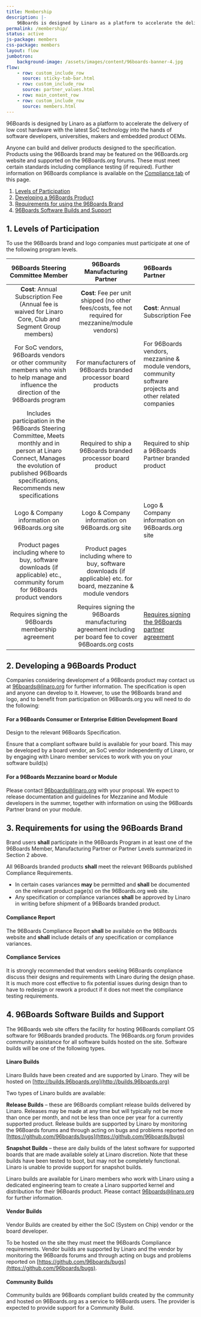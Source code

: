 ```yaml
---
title: Membership
description: |-
    96Boards is designed by Linaro as a platform to accelerate the delivery of low cost hardware with the latest SoC technology into the hands of software developers, universities, makers and embedded product OEMs.
permalink: /membership/
status: active
js-package: members
css-package: members
layout: flow
jumbotron:
    background-image: /assets/images/content/96boards-banner-4.jpg
flow:
    - row: custom_include_row
      source: sticky-tab-bar.html
    - row: custom_include_row
      source: partner_values.html
    - row: main_content_row
    - row: custom_include_row
      source: members.html
---
```

96Boards is designed by Linaro as a platform to accelerate the delivery of low cost hardware with the latest SoC technology into the hands of software developers, universities, makers and embedded product OEMs.

Anyone can build and deliver products designed to the specification. Products using the 96Boards brand may be featured on the 96Boards.org website and supported on the 96Boards.org forums. These must meet certain standards including compliance testing (if required). Further information on 96Boards compliance is available on the [Compliance tab](/compliance/) of this page.

1.  [Levels of Participation](#Participation)
2.  [Developing a 96Boards Product](#Developing)
3.  [Requirements for using the 96Boards Brand](#Requirements)
4.  [96Boards Software Builds and Support](#Builds)

<a name="Participation"></a>
## 1\. Levels of Participation

To use the 96Boards brand and logo companies must participate at one of the following program levels.

| 96Boards Steering Committee Member      | 96Boards Manufacturing Partner              | 96Boards Partner                           |
|:---------------------------------------:|:-------------------------------------------:|:-------------------------------------------|
**Cost**: Annual Subscription Fee (Annual fee is waived for Linaro Core, Club and Segment Group members) | **Cost**: Fee per unit shipped (no other fees/costs, fee not required for mezzanine/module vendors) | **Cost**: Annual Subscription Fee |
For SoC vendors, 96Boards vendors or other community members who wish to help manage and influence the direction of the 96Boards program | For manufacturers of 96Boards branded processor board products | For 96Boards vendors, mezzanine & module vendors, community software projects and other related companies |
Includes participation in the 96Boards Steering Committee, Meets monthly and in person at Linaro Connect, Manages the evolution of published 96Boards specifications, Recommends new specifications | Required to ship a 96Boards branded processor board product | Required to ship a 96Boards Partner branded product |
Logo & Company information on 96Boards.org site | Logo & Company information on 96Boards.org site | Logo & Company information on 96Boards.org site |
Product pages including where to buy, software downloads (if applicable) etc., community forum for 96Boards product vendors | Product pages including where to buy, software downloads (if applicable) etc. for board, mezzanine & module vendors ||
Requires signing the 96Boards membership agreement | Requires signing the 96Boards manufacturing agreement including per board fee to cover 96Boards.org costs | [Requires signing the 96Boards partner agreement](/partner/) |

<a name="Developing"></a>
## 2\. Developing a 96Boards Product

Companies considering development of a 96Boards product may contact us at [96boards@linaro.org](mailto:96boards@linaro.org) for further information. The specification is open and anyone can develop to it. However, to use the 96Boards brand and logo, and to benefit from participation on 96Boards.org you will need to do the following:

#### **For a 96Boards Consumer or Enterprise Edition Development Board**

Design to the relevant 96Boards Specification.

Ensure that a compliant software build is available for your board. This may be developed by a board vendor, an SoC vendor independently of Linaro, or by engaging with Linaro member services to work with you on your software build(s)

#### **For a 96Boards Mezzanine board or Module**

Please contact [96boards@linaro.org](mailto:96boards@linaro.org) with your proposal. We expect to release documentation and guidelines for Mezzanine and Module developers in the summer, together with information on using the 96Boards Partner brand on your module.

<a name="Requirements"></a>
## 3\. Requirements for using the 96Boards Brand

Brand users **shall** participate in the 96Boards Program in at least one of the 96Boards Member, Manufacturing Partner or Partner Levels summarized in Section 2 above.

All 96Boards branded products **shall** meet the relevant 96Boards published Compliance Requirements.

*   In certain cases variances **may** be permitted and **shall** be documented on the relevant product page(s) on the 96Boards.org web site.
*   Any specification or compliance variances **shall** be approved by Linaro in writing before shipment of a 96Boards branded product.

#### **Compliance Report**

The 96Boards Compliance Report **shall** be available on the 96Boards website and **shall** include details of any specification or compliance variances.

#### **Compliance Services**

It is strongly recommended that vendors seeking 96Boards compliance discuss their designs and requirements with Linaro during the design phase. It is much more cost effective to fix potential issues during design than to have to redesign or rework a product if it does not meet the compliance testing requirements.

<a name="Builds"></a>
## 4\. 96Boards Software Builds and Support

The 96Boards web site offers the facility for hosting 96Boards compliant OS software for 96Boards branded products. The 96Boards.org forum provides community assistance for all software builds hosted on the site. Software builds will be one of the following types.

#### **Linaro Builds**

Linaro Builds have been created and are supported by Linaro. They will be hosted on [http://builds.96boards.org](http://builds.96boards.org)

Two types of Linaro builds are available:

**Release Builds** – these are 96Boards compliant release builds delivered by Linaro. Releases may be made at any time but will typically not be more than once per month, and not be less than once per year for a currently supported product. Release builds are supported by Linaro by monitoring the 96Boards forums and through acting on bugs and problems reported on [https://github.com/96boards/bugs](https://github.com/96boards/bugs)

**Snapshot Builds** – these are daily builds of the latest software for supported boards that are made available solely at Linaro discretion. Note that these builds have been tested to boot, but may not be completely functional. Linaro is unable to provide support for snapshot builds.

Linaro builds are available for Linaro members who work with Linaro using a dedicated engineering team to create a Linaro supported kernel and distribution for their 96Boards product. Please contact [96boards@linaro.org](mailto:96boards@linaro.org) for further information.

#### **Vendor Builds**

Vendor Builds are created by either the SoC (System on Chip) vendor or the board developer.

To be hosted on the site they must meet the 96Boards Compliance requirements. Vendor builds are supported by Linaro and the vendor by monitoring the 96Boards forums and through acting on bugs and problems reported on [https://github.com/96boards/bugs](https://github.com/96boards/bugs).

#### **Community Builds**

Community builds are 96Boards compliant builds created by the community and hosted on 96Boards.org as a service to 96Boards users. The provider is expected to provide support for a Community Build.
